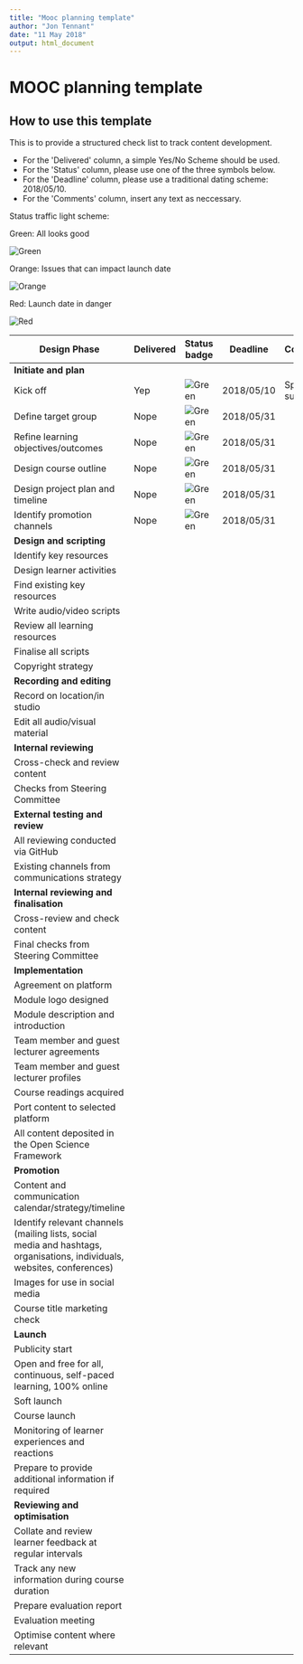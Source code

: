 ```yaml
---
title: "Mooc planning template"
author: "Jon Tennant"
date: "11 May 2018"
output: html_document
---
```


# MOOC planning template

## How to use this template

This is to provide a structured check list to track content development.

- For the 'Delivered' column, a simple Yes/No Scheme should be used.
- For the 'Status' column, please use one of the three symbols below.
- For the 'Deadline' column, please use a traditional dating scheme:  2018/05/10.
- For the 'Comments' column, insert any text as neccessary.


Status traffic light scheme:

Green: All looks good

![Green](https://img.shields.io/badge/Status-text-green.svg)


Orange: Issues that can impact launch date

![Orange](https://img.shields.io/badge/Status-text-orange.svg)


Red: Launch date in danger

![Red](https://img.shields.io/badge/Status-text-red.svg)



|  Design Phase  |  Delivered  |  Status badge  |  Deadline | Comments  |
|  ------------------  |  ------------  | -----------------  |  ------------ | -------------  |
| **Initiate and plan**  |               |            |                 |                    |
|  Kick off             |  Yep        |  ![Green](https://img.shields.io/badge/Status-text-green.svg)   |  2018/05/10 | Sprint success! |
|  Define target group      |  Nope        |  ![Green](https://img.shields.io/badge/Status-text-green.svg)    |  2018/05/31 |  |
|  Refine learning objectives/outcomes             |  Nope      |  ![Green](https://img.shields.io/badge/Status-text-green.svg)    |  2018/05/31 |  |
|  Design course outline              |  Nope      |  ![Green](https://img.shields.io/badge/Status-text-green.svg)     |  2018/05/31 |  |
|  Design project plan and timeline             |  Nope        |  ![Green](https://img.shields.io/badge/Status-text-green.svg)   |  2018/05/31 | |
|  Identify promotion channels             |  Nope        |  ![Green](https://img.shields.io/badge/Status-text-green.svg)   |  2018/05/31 | |
| **Design and scripting**  |          |             |                 |                    |
|  Identify key resources |     |    |   | |
|  Design learner activities   |    |    |   | |
|  Find existing key resources  |     |    |   | |
|  Write audio/video scripts   |    |    |   | |
|  Review all learning resources  |     |    |   | |
|  Finalise all scripts   |     |    |   | |
|  Copyright strategy  |     |    |   | |
| **Recording and editing**  |                   |           |                 |                    |
|  Record on location/in studio  |    |    |   | |
|  Edit all audio/visual material  |     |    |   | |
| **Internal reviewing**  |                   |           |                 |                    |
|  Cross-check and review content  |     |    |   | |
|  Checks from Steering Committee  |     |    |   | |
| **External testing and review**  |         |           |           |                    |
|  All reviewing conducted via GitHub  |     |    |   | |
|  Existing channels from communications strategy  |     |    |   | |
| **Internal reviewing and finalisation**  |           |           |                 |              |
|  Cross-review and check content  |     |    |   | |
|  Final checks from Steering Committee  |     |    |   | |
| **Implementation**  |           |           |                 |              |
|  Agreement on platform  |     |    |   | |
|  Module logo designed  |     |    |   | |
|  Module description and introduction  |     |    |   | |
|  Team member and guest lecturer agreements  |     |    |   | |
|  Team member and guest lecturer profiles  |     |    |   | |
|  Course readings acquired  |     |    |   | |
|  Port content to selected platform  |     |    |   | |
|  All content deposited in the Open Science Framework |     |    |   | |
| **Promotion**  |           |           |                 |              |
|  Content and communication calendar/strategy/timeline  |     |    |   | |
|  Identify relevant channels (mailing lists, social media and hashtags, organisations, individuals, websites, conferences)  |     |    |   | |
|  Images for use in social media  |     |    |   | |
|  Course title marketing check |     |    |   | |
| **Launch**  |           |           |                 |              |
|  Publicity start  |     |    |   | |
|  Open and free for all, continuous, self-paced learning, 100% online  |     |    |   | |
|  Soft launch  |     |    |   | |
|  Course launch  |     |    |   | |
|  Monitoring of learner experiences and reactions  |     |    |   | |
|  Prepare to provide additional information if required  |     |    |   | |
| **Reviewing and optimisation**  |           |           |                 |              |
| Collate and review learner feedback at regular intervals  |     |    |   | |
| Track any new information during course duration  |     |    |   | |
| Prepare evaluation report  |     |    |   | |
| Evaluation meeting  |     |    |   | |
| Optimise content where relevant   |     |    |   | |
